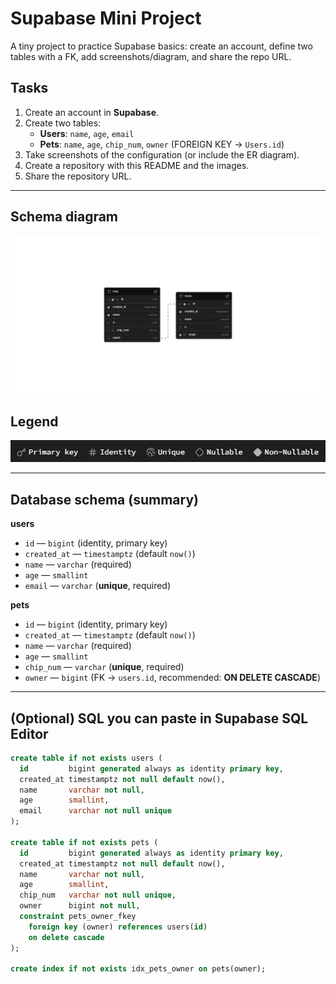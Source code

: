 # Supabase Mini Project

A tiny project to practice Supabase basics: create an account, define two tables with a FK, add screenshots/diagram, and share the repo URL.

## Tasks

1. Create an account in **Supabase**.
2. Create two tables:
   - **Users**: `name`, `age`, `email`
   - **Pets**: `name`, `age`, `chip_num`, `owner` (FOREIGN KEY → `Users.id`)
3. Take screenshots of the configuration (or include the ER diagram).
4. Create a repository with this README and the images.
5. Share the repository URL.

---

## Schema diagram

![Database schema](./screenshots/supabase-schema-vqrhztlypzurzxktesxh.png)

## Legend
![Diagram Legend](./screenshots/legend.PNG)

---

## Database schema (summary)

**users**
- `id` — `bigint` (identity, primary key)
- `created_at` — `timestamptz` (default `now()`)
- `name` — `varchar` (required)
- `age` — `smallint`
- `email` — `varchar` (**unique**, required)

**pets**
- `id` — `bigint` (identity, primary key)
- `created_at` — `timestamptz` (default `now()`)
- `name` — `varchar` (required)
- `age` — `smallint`
- `chip_num` — `varchar` (**unique**, required)
- `owner` — `bigint` (FK → `users.id`, recommended: **ON DELETE CASCADE**)

---

## (Optional) SQL you can paste in Supabase SQL Editor

```sql
create table if not exists users (
  id         bigint generated always as identity primary key,
  created_at timestamptz not null default now(),
  name       varchar not null,
  age        smallint,
  email      varchar not null unique
);

create table if not exists pets (
  id         bigint generated always as identity primary key,
  created_at timestamptz not null default now(),
  name       varchar not null,
  age        smallint,
  chip_num   varchar not null unique,
  owner      bigint not null,
  constraint pets_owner_fkey
    foreign key (owner) references users(id)
    on delete cascade
);

create index if not exists idx_pets_owner on pets(owner);
